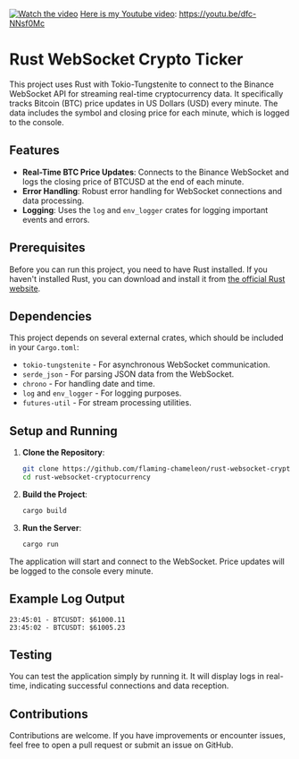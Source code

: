 
[![Watch the video](https://img.youtube.com/vi/dfc-NNsf0Mc/maxresdefault.jpg)](https://youtu.be/dfc-NNsf0Mc)
[Here is my Youtube video](https://youtu.be/dfc-NNsf0Mc): https://youtu.be/dfc-NNsf0Mc



# Rust WebSocket Crypto Ticker

This project uses Rust with Tokio-Tungstenite to connect to the Binance WebSocket API for streaming real-time cryptocurrency data. It specifically tracks Bitcoin (BTC) price updates in US Dollars (USD) every minute. The data includes the symbol and closing price for each minute, which is logged to the console.

## Features

- **Real-Time BTC Price Updates**: Connects to the Binance WebSocket and logs the closing price of BTCUSD at the end of each minute.
- **Error Handling**: Robust error handling for WebSocket connections and data processing.
- **Logging**: Uses the `log` and `env_logger` crates for logging important events and errors.

## Prerequisites

Before you can run this project, you need to have Rust installed. If you haven't installed Rust, you can download and install it from [the official Rust website](https://www.rust-lang.org/tools/install).

## Dependencies

This project depends on several external crates, which should be included in your `Cargo.toml`:

- `tokio-tungstenite` - For asynchronous WebSocket communication.
- `serde_json` - For parsing JSON data from the WebSocket.
- `chrono` - For handling date and time.
- `log` and `env_logger` - For logging purposes.
- `futures-util` - For stream processing utilities.

## Setup and Running

1. **Clone the Repository**:
   ```bash
   git clone https://github.com/flaming-chameleon/rust-websocket-cryptocurrency.git
   cd rust-websocket-cryptocurrency
   ```

2. **Build the Project**:
   ```bash
   cargo build
   ```

3. **Run the Server**:
   ```bash
   cargo run
   ```

The application will start and connect to the WebSocket. Price updates will be logged to the console every minute.

## Example Log Output

```
23:45:01 - BTCUSDT: $61000.11
23:45:02 - BTCUSDT: $61005.23
```

## Testing

You can test the application simply by running it. It will display logs in real-time, indicating successful connections and data reception.

## Contributions

Contributions are welcome. If you have improvements or encounter issues, feel free to open a pull request or submit an issue on GitHub.
